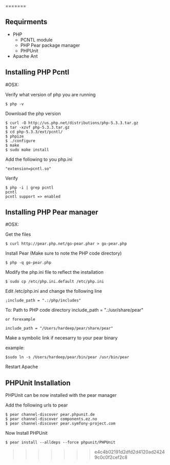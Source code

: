 =======
## Requirments

  * PHP
    * PCNTL module
    * PHP Pear package manager
    * PHPUnit
  * Apache Ant 

## Installing PHP Pcntl

#OSX:
    
Verify what version of php you are running

    $ php -v

Download the php version

    $ curl -O http://us.php.net/distributions/php-5.3.3.tar.gz
    $ tar -xzvf php-5.3.3.tar.gz
    $ cd php-5.3.3/ext/pcntl/
    $ phpize
    $ ./configure
    $ make
    $ sudo make install

Add the following to you php.ini

    "extension=pcntl.so"

Verify

    $ php -i | grep pcntl
    pcntl
    pcntl support => enabled

## Installing PHP Pear manager 

#OSX:

Get the files

    $ curl http://pear.php.net/go-pear.phar > go-pear.php

Install Pear (Make sure to note the PHP code directory)

    $ php -q go-pear.php

Modify the php.ini file to reflect the installation

    $ sudo cp /etc/php.ini.default /etc/php.ini

Edit /etc/php.ini and change the following line

    ;include_path = ".:/php/includes"

To:
    Path to PHP code directory
    include_path = ".:/usr/share/pear"
    
    or forexample

    include_path = "/Users/hardeep/pear/share/pear"

Make a symbolic link if necesarry to your pear binary

example:

    $sudo ln -s /Users/hardeep/pear/bin/pear /usr/bin/pear
Restart Apache

## PHPUnit Installation

PHPUnit can be now installed with the pear manager

Add the following urls to pear

    $ pear channel-discover pear.phpunit.de
    $ pear channel-discover components.ez.no
    $ pear channel-discover pear.symfony-project.com

Now Install PHPUnit

    $ pear install --alldeps --force phpunit/PHPUnit
>>>>>>> e4c4b02191d2dfd2d4120ad24249c0c0f2cef2c8
